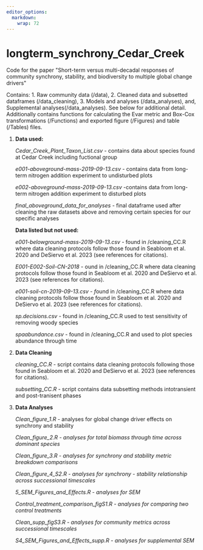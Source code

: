 ```yaml
---
editor_options: 
  markdown: 
    wrap: 72
---
```


# longterm_synchrony_Cedar_Creek

Code for the paper "Short-term versus multi-decadal responses of
community synchrony, stability, and biodiversity to multiple global
change drivers"

Contains: 1. Raw community data (/data), 2. Cleaned data and subsetted
dataframes (/data_cleaning), 3. Models and analyses (/data_analyses),
and, Supplemental analyses(/data_analyses). See below for additional
detail. Additionally contains functions for calculating the Evar metric
and Box-Cox transformations (/Functions) and exported figure (/Figures)
and table (/Tables) files.

1.  **Data used:**

    *Cedar_Creek_Plant_Taxon_List.csv* - contains data about species
    found at Cedar Creek including fuctional group

    *e001-aboveground-mass-2019-09-13.csv* - contains data from
    long-term nitrogen addition experiment to undisturbed plots

    *e002-aboveground-mass-2019-09-13.csv* -contains data from long-term
    nitrogen addition experiment to disturbed plots

    *final_aboveground_data_for_analyses* - final dataframe used after cleaning the raw
    datasets above and removing certain species for our specific analyses

    **Data listed but not used:**

    *e001-belowground-mass-2019-09-13.csv -* found in /cleaning_CC.R
    where data cleaning protocols follow those found in Seabloom et al.
    2020 and DeSiervo et al. 2023 (see references for citations).

    *E001-E002-Soil-CN-2018 -* ound in /cleaning_CC.R where data
    cleaning protocols follow those found in Seabloom et al. 2020 and
    DeSiervo et al. 2023 (see references for citations).

    *e001-soil-cn-2019-09-13.csv - f*ound in /cleaning_CC.R where data
    cleaning protocols follow those found in Seabloom et al. 2020 and
    DeSiervo et al. 2023 (see references for citations).

    *sp.decisions.csv -* found in /cleaning_CC.R used to test
    sensitivity of removing woody species

    *spaabundance.csv -* found in /cleaning_CC.R and used to plot species abundance through time

2.  **Data Cleaning**

    *cleaning_CC.R* - script contains data cleaning protocols following
    those found in Seabloom et al. 2020 and DeSiervo et al. 2023 (see
    references for citations).

    *subsetting_CC.R* - script contains data subsetting methods
    intotransient and post-tranisent phases


3.  **Data Analyses**

    *Clean_figure_1.R* - analyses for global change driver effects on
    synchrony and stability

    *Clean_figure_2.R - analyses for total biomass through time across
    dominant species*

    *Clean_figure_3.R - analyses for synchrony and stability metric
    breakdown comparisons*

    *Clean_figure_4\_S2.R - analyses for synchrony - stability
    relationship across successional timescales*

    *5_SEM_Figures_and_Effects.R - analyses for SEM*

    *Control_treatment_comparison_figS1.R - analyses for comparing two
    control treatments*

    *Clean_supp_figS3.R - analyses for community metrics across
    successional timescales*

    *S4_SEM_Figures_and_Effects_supp.R - analyses for supplemental SEM*
